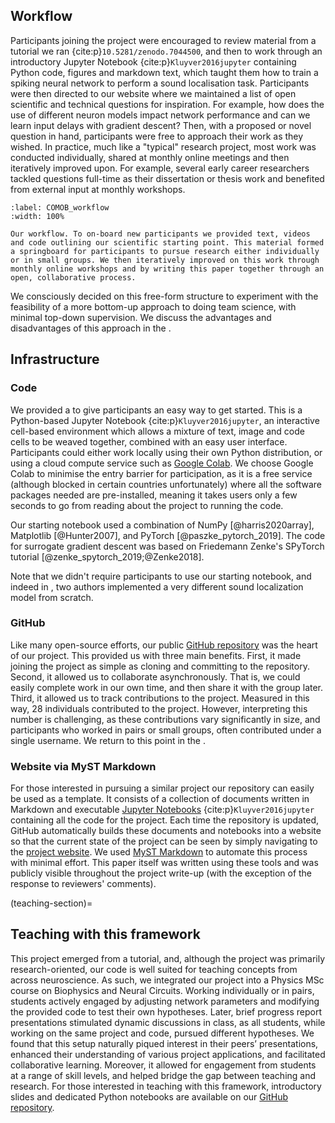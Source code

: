 ## Workflow
Participants joining the project were encouraged to review material from a tutorial we ran {cite:p}`10.5281/zenodo.7044500`, and then to work through an introductory Jupyter Notebook {cite:p}`Kluyver2016jupyter` containing Python code, figures and markdown text, which taught them how to train a spiking neural network to perform a sound localisation task. Participants were then directed to our website where we maintained a list of open scientific and technical questions for inspiration. For example, how does the use of different neuron models impact network performance and can we learn input delays with gradient descent? Then, with a proposed or novel question in hand, participants were free to approach their work as they wished. In practice, much like a "typical" research project, most work was conducted individually, shared at monthly online meetings and then iteratively improved upon. For example, several early career researchers tackled questions full-time as their dissertation or thesis work and benefited from external input at monthly workshops.

```{figure} ./sections/_figures/COMOB_workflow.png
:label: COMOB_workflow
:width: 100%

Our workflow. To on-board new participants we provided text, videos and code outlining our scientific starting point. This material formed a springboard for participants to pursue research either individually or in small groups. We then iteratively improved on this work through monthly online workshops and by writing this paper together through an open, collaborative process.      
```

We consciously decided on this free-form structure to experiment with the feasibility of a more bottom-up approach to doing team science, with minimal top-down supervision. We discuss the advantages and disadvantages of this approach in the [](#discussion).

## Infrastructure

### Code
We provided a [](../research/3-Starting-Notebook.ipynb) to give participants an easy way to get started. This is a Python-based Jupyter Notebook {cite:p}`Kluyver2016jupyter`, an interactive cell-based environment which allows a mixture of text, image and code cells to be weaved together, combined with an easy user interface. Participants could either work locally using their own Python distribution, or using a cloud compute service such as [Google Colab](https://colab.research.google.com/). We choose Google Colab to minimise the entry barrier for participation, as it is a free service (although blocked in certain countries unfortunately) where all the software packages needed are pre-installed, meaning it takes users only a few seconds to go from reading about the project to running the code.

Our starting notebook used a combination of NumPy [@harris2020array], Matplotlib [@Hunter2007], and PyTorch [@paszke_pytorch_2019]. The code for surrogate gradient descent was based on Friedemann Zenke's SPyTorch tutorial [@zenke_spytorch_2019;@Zenke2018].

Note that we didn't require participants to use our starting notebook, and indeed in [](#inhib-model), two authors implemented a very different sound localization model from scratch.

### GitHub
Like many open-source efforts, our public [GitHub repository](https://github.com/comob-project/snn-sound-localization) was the heart of our project. This provided us with three main benefits. First, it made joining the project as simple as cloning and committing to the repository. Second, it allowed us to collaborate asynchronously. That is, we could easily complete work in our own time, and then share it with the group later. Third, it allowed us to track contributions to the project. Measured in this way, 28 individuals contributed to the project. However, interpreting this number is challenging, as these contributions vary significantly in size, and participants who worked in pairs or small groups, often contributed under a single username. We return to this point in the [](#discussion).

### Website via MyST Markdown
For those interested in pursuing a similar project our repository can easily be used as a template. It consists of a collection of documents written in Markdown and executable [Jupyter Notebooks](https://jupyter.org/) {cite:p}`Kluyver2016jupyter` containing all the code for the project. Each time the repository is updated, GitHub automatically builds these documents and notebooks into a website so that the current state of the project can be seen by simply navigating to the [project website](https://comob-project.github.io/snn-sound-localization). We used [MyST Markdown](https://mystmd.org/) to automate this process with minimal effort. This paper itself was written using these tools and was publicly visible throughout the project write-up (with the exception of the response to reviewers' comments).

(teaching-section)=
## Teaching with this framework
This project emerged from a tutorial, and, although the project was primarily research-oriented, our code is well suited for teaching concepts from across neuroscience. As such, we integrated our project into a Physics MSc course on Biophysics and Neural Circuits. Working individually or in pairs, students actively engaged by adjusting network parameters and modifying the provided code to test their own hypotheses. Later, brief progress report presentations stimulated dynamic discussions in class, as all students, while working on the same project and code, pursued different hypotheses. We found that this setup naturally piqued interest in their peers’ presentations, enhanced their understanding of various project applications, and facilitated collaborative learning. Moreover, it allowed for engagement from students at a range of skill levels, and helped bridge the gap between teaching and research. For those interested in teaching with this framework, introductory slides and dedicated Python notebooks are available on our [GitHub repository](https://github.com/comob-project/snn-sound-localization/tree/main/teaching).